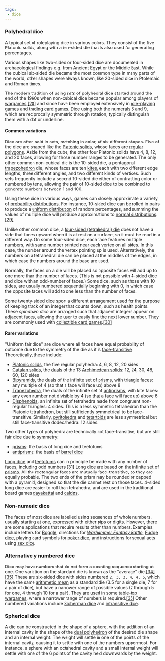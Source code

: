 ```yaml
---
tags:
 - dice
---
```


### Polyhedral dice
A typical set of roleplaying dice in various colors. They consist of the five Platonic solids, along with a ten-sided die that is also used for generating percentages.

Various shapes like two-sided or four-sided dice are documented in archaeological findings e.g. from Ancient Egypt or the Middle East. While the cubical six-sided die became the most common type in many parts of the world, other shapes were always known, like 20-sided dice in Ptolemaic and Roman times.

The modern tradition of using _sets_ of polyhedral dice started around the end of the 1960s when non-cubical dice became popular among players of [wargames](https://en.wikipedia.org/wiki/Wargaming "Wargaming"),[\[28\]](https://en.wikipedia.org/wiki/Dice#cite_note-Peterson2012-28) and since have been employed extensively in [role-playing games](https://en.wikipedia.org/wiki/Role-playing_game "Role-playing game") and [trading card games](https://en.wikipedia.org/wiki/Collectible_card_game "Collectible card game"). Dice using both the numerals 6 and 9, which are reciprocally symmetric through rotation, typically distinguish them with a dot or underline.

#### Common variations
Dice are often sold in sets, matching in color, of six different shapes. Five of the dice are shaped like the [Platonic solids](https://en.wikipedia.org/wiki/Platonic_solid "Platonic solid"), whose faces are [regular polygons](https://en.wikipedia.org/wiki/Regular_polygon "Regular polygon"). Aside from the cube, the other four Platonic solids have 4, 8, 12, and 20 faces, allowing for those number ranges to be generated. The only other common non-cubical die is the 10-sided die, a pentagonal [trapezohedron](https://en.wikipedia.org/wiki/Trapezohedron "Trapezohedron") die, whose faces are ten [kites](https://en.wikipedia.org/wiki/Kite_(geometry) "Kite (geometry)"), each with two different edge lengths, three different angles, and two different kinds of vertices. Such sets frequently include a second 10-sided die either of contrasting color or numbered by tens, allowing the pair of 10-sided dice to be combined to generate numbers between 1 and 100.

Using these dice in various ways, games can closely approximate a variety of [probability distributions](https://en.wikipedia.org/wiki/Probability_distribution "Probability distribution"). For instance, 10-sided dice can be rolled in pairs to produce a [uniform distribution](https://en.wikipedia.org/wiki/Discrete_uniform_distribution "Discrete uniform distribution") of random percentages, and summing the values of multiple dice will produce approximations to [normal distributions](https://en.wikipedia.org/wiki/Normal_distribution "Normal distribution").[\[29\]](https://en.wikipedia.org/wiki/Dice#cite_note-29)

Unlike other common dice, a [four-sided (tetrahedral) die](https://en.wikipedia.org/wiki/Four-sided_die "Four-sided die") does not have a side that faces upward when it is at rest on a surface, so it must be read in a different way. On some four-sided dice, each face features multiple numbers, with same number printed near each vertex on all sides. In this case, the number around the vertex pointing up is used. Alternatively, the numbers on a tetrahedral die can be placed at the middles of the edges, in which case the numbers around the base are used.

Normally, the faces on a die will be placed so opposite faces will add up to one more than the number of faces. (This is not possible with 4-sided dice and dice with an odd-number of faces.) Some dice, such as those with 10 sides, are usually numbered sequentially beginning with 0, in which case the opposite faces will add to one less than the number of faces.

Some twenty-sided dice sport a different arrangement used for the purpose of keeping track of an integer that counts down, such as health points. These _spindown dice_ are arranged such that adjacent integers appear on adjacent faces, allowing the user to easily find the next lower number. They are commonly used with [collectible card games](https://en.wikipedia.org/wiki/Collectible_card_games "Collectible card games").[\[30\]](https://en.wikipedia.org/wiki/Dice#cite_note-30)

#### Rarer variations
"Uniform fair dice" are dice where all faces have equal probability of outcome due to the symmetry of the die as it is [face-transitive](https://en.wikipedia.org/wiki/Isohedral_figure "Isohedral figure"). Theoretically, these include:

-   [Platonic solids](https://en.wikipedia.org/wiki/Platonic_solid "Platonic solid"), the five regular polyhedra: 4, 6, 8, 12, 20 sides
-   [Catalan solids](https://en.wikipedia.org/wiki/Catalan_solid "Catalan solid"), the [duals](https://en.wikipedia.org/wiki/Dual_polyhedron "Dual polyhedron") of the 13 [Archimedean solids](https://en.wikipedia.org/wiki/Archimedean_solid "Archimedean solid"): 12, 24, 30, 48, 60, 120 sides
-   [Bipyramids](https://en.wikipedia.org/wiki/Bipyramid "Bipyramid"), the duals of the infinite set of [prisms](https://en.wikipedia.org/wiki/Prism_(geometry) "Prism (geometry)"), with triangle faces: any multiple of 4 (so that a face will face up) above 8
-   [Trapezohedra](https://en.wikipedia.org/wiki/Trapezohedron "Trapezohedron"), the duals of the infinite set of [antiprisms](https://en.wikipedia.org/wiki/Antiprism "Antiprism"), with kite faces: any even number not divisible by 4 (so that a face will face up) above 6
-   [Disphenoids](https://en.wikipedia.org/wiki/Disphenoid "Disphenoid"), an infinite set of tetrahedra made from congruent non-regular triangles: 4 sides. This is a less symmetric tetrahedron than the Platonic tetrahedron, but still sufficiently symmetrical to be face-transitive. Similarly, [pyritohedra](https://en.wikipedia.org/wiki/Pyritohedron "Pyritohedron") and [tetartoids](https://en.wikipedia.org/wiki/Tetartoid "Tetartoid") are less symmetrical but still face-transitive dodecahedra: 12 sides.

Two other types of polyhedra are technically not face-transitive, but are still fair dice due to symmetry:

-   [prisms](https://en.wikipedia.org/wiki/Prism_(geometry) "Prism (geometry)"): the basis of long dice and teetotums
-   [antiprisms](https://en.wikipedia.org/wiki/Antiprism "Antiprism"): the basis of [barrel dice](https://en.wikipedia.org/wiki/Barrel_dice "Barrel dice")

[Long dice](https://en.wikipedia.org/wiki/Long_dice "Long dice") and [teetotums](https://en.wikipedia.org/wiki/Teetotum "Teetotum") can in principle be made with any number of faces, including odd numbers.[\[31\]](https://en.wikipedia.org/wiki/Dice#cite_note-31) Long dice are based on the infinite set of [prisms](https://en.wikipedia.org/wiki/Prism_(geometry) "Prism (geometry)"). All the rectangular faces are mutually face-transitive, so they are equally probable. The two ends of the prism may be rounded or capped with a pyramid, designed so that the die cannot rest on those faces. 4-sided long dice are easier to roll than tetrahedra, and are used in the traditional board games [dayakattai](https://en.wikipedia.org/wiki/Dayakattai "Dayakattai") and [daldøs](https://en.wikipedia.org/wiki/Dald%C3%B8s "Daldøs").


### Non-numeric dice
The faces of most dice are labelled using sequences of whole numbers, usually starting at one, expressed with either pips or digits. However, there are some applications that require results other than numbers. Examples include letters for [Boggle](https://en.wikipedia.org/wiki/Boggle "Boggle"), directions for _[Warhammer Fantasy Battle](https://en.wikipedia.org/wiki/Warhammer_Fantasy_Battle "Warhammer Fantasy Battle")_, [Fudge dice](https://en.wikipedia.org/wiki/Fudge_(role-playing_game_system)#Fudge_dice "Fudge (role-playing game system)"), playing card symbols for [poker dice](https://en.wikipedia.org/wiki/Poker_dice "Poker dice"), and instructions for sexual acts using [sex dice](https://en.wikipedia.org/wiki/Sex_dice "Sex dice").

### Alternatively numbered dice
Dice may have numbers that do not form a counting sequence starting at one. One variation on the standard die is known as the "average" die.[\[34\]](https://en.wikipedia.org/wiki/Dice#cite_note-em4-34)[\[35\]](https://en.wikipedia.org/wiki/Dice#cite_note-tmp-35) These are six-sided dice with sides numbered `2, 3, 3, 4, 4, 5`, which have the same [arithmetic mean](https://en.wikipedia.org/wiki/Arithmetic_mean "Arithmetic mean") as a standard die (3.5 for a single die, 7 for a pair of dice), but have a narrower range of possible values (2 through 5 for one, 4 through 10 for a pair). They are used in some table-top [wargames](https://en.wikipedia.org/wiki/Wargaming "Wargaming"), where a narrower range of numbers is required.[\[35\]](https://en.wikipedia.org/wiki/Dice#cite_note-tmp-35) Other numbered variations include [Sicherman dice](https://en.wikipedia.org/wiki/Sicherman_dice "Sicherman dice") and [intransitive dice](https://en.wikipedia.org/wiki/Intransitive_dice "Intransitive dice").

### Spherical dice
A die can be constructed in the shape of a sphere, with the addition of an internal cavity in the shape of the [dual polyhedron](https://en.wikipedia.org/wiki/Dual_polyhedron "Dual polyhedron") of the desired die shape and an internal weight. The weight will settle in one of the points of the internal cavity, causing it to settle with one of the numbers uppermost. For instance, a sphere with an octahedral cavity and a small internal weight will settle with one of the 6 points of the cavity held downwards by the weight.
